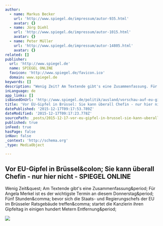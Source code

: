 ```yaml
---
author:
  - name: Markus Becker
    url: 'http://www.spiegel.de/impressum/autor-935.html'
    avatar: {}
  - name: Jörg Diehl
    url: 'http://www.spiegel.de/impressum/autor-1015.html'
    avatar: {}
  - name: Peter Müller
    url: 'http://www.spiegel.de/impressum/autor-14805.html'
    avatar: {}
related: []
publisher:
  url: 'http://www.spiegel.de'
  name: SPIEGEL ONLINE
  favicon: 'http://www.spiegel.de/favicon.ico'
  domain: www.spiegel.de
keywords: []
description: "Wenig Zeit? Am Textende gibt's eine Zusammenfassung. Für Angela Merkel ist es der wichtigste Termin an diesem Donnerstag. Fünf Stunden, bevor sich die Staats- und Regierungschefs der EU im Brüsseler Ratsgebäude treffen, startet die Kanzlerin ihren Gipfeltag in einigen hundert Metern Entfernung."
inLanguage: de
app_links: []
isBasedOnUrl: 'http://www.spiegel.de/politik/ausland/vorschau-auf-eu-gipfel-streit-ueber-fluechtlinge-und-brexit-a-1068198.html'
title: 'Vor EU-Gipfel in Brüssel: Sie kann überall Chefin - nur hier nicht - SPIEGEL ONLINE'
datePublished: '2015-12-17T09:17:53.789Z'
dateModified: '2015-12-17T09:17:23.778Z'
sourcePath: _posts/2015-12-17-vor-eu-gipfel-in-brussel-sie-kann-uberall-chefin-nur-hier.md
published: true
inFeed: true
hasPage: false
inNav: false
_context: 'http://schema.org'
_type: MediaObject

---
```

<article style=""><h1>Vor EU-Gipfel in Brüssel&amp;colon; Sie kann überall Chefin - nur hier nicht - SPIEGEL ONLINE</h1><p>Wenig Zeit&amp;quest; Am Textende gibt's eine Zusammenfassung&amp;period; Für Angela Merkel ist es der wichtigste Termin an diesem Donnerstag&amp;period; Fünf Stunden&amp;comma; bevor sich die Staats- und Regierungschefs der EU im Brüsseler Ratsgebäude treffen&amp;comma; startet die Kanzlerin ihren Gipfeltag in einigen hundert Metern Entfernung&amp;period;</p><img src="http://cdn2.spiegel.de/images/image-935819-galleryV9-ivdn-935819.jpg" /></article>